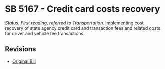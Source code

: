# SB 5167 - Credit card costs recovery
*Status: First reading, referred to Transportation.*
Implementing cost recovery of state agency credit card and transaction fees and related costs for driver and vehicle fee transactions.

## Revisions
* [Original Bill](1/)